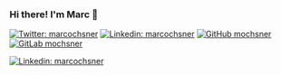 ### Hi there! I'm Marc 👋

[![Twitter: marcochsner](https://img.shields.io/twitter/follow/marcochsner?style=social)](https://twitter.com/ThaiiBraga)
[![Linkedin: marcochsner](https://img.shields.io/badge/-marcochsner-blue?style=flat-square&logo=Linkedin&logoColor=white&link=https://www.linkedin.com/in/marcochsner/)](https://www.linkedin.com/in/marcochsner/)
[![GitHub mochsner](https://img.shields.io/github/followers/mochsner?label=follow&style=social)](https://github.com/mochsner)
[![GitLab mochsner](https://img.shields.io/badge/dynamic?label=follow&style=social)](https://gitlab.com/mochsner)

[![Linkedin: marcochsner](https://img.shields.io/badge/-mochsner-black?style=flat-square&logo=GitLab&logoColor=white&link=https://gitlab.com/mochsner)](https://www.gitlab.com/mochsner/)

<!--
**mochsner/mochsner** is a ✨ _special_ ✨ repository because its `README.md` (this file) appears on your GitHub profile.

Here are some ideas to get you started:

- 🔭 I’m currently working on ...
- 🌱 I’m currently learning ...
- 👯 I’m looking to collaborate on ...
- 🤔 I’m looking for help with ...
- 💬 Ask me about ...
- 📫 How to reach me: ...
- 😄 Pronouns: ...
- ⚡ Fun fact: ...
-->
